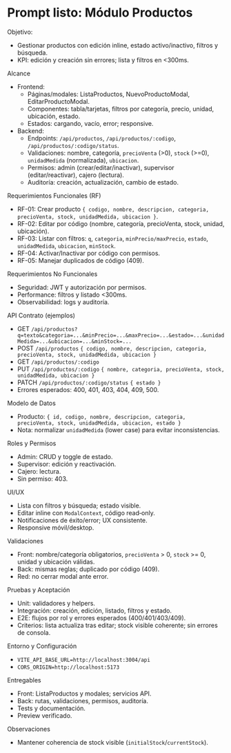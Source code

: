 # Prompt listo: Módulo Productos

Objetivo:
- Gestionar productos con edición inline, estado activo/inactivo, filtros y búsqueda.
- KPI: edición y creación sin errores; lista y filtros en <300ms.

Alcance
- Frontend:
  - Páginas/modales: ListaProductos, NuevoProductoModal, EditarProductoModal.
  - Componentes: tabla/tarjetas, filtros por categoría, precio, unidad, ubicación, estado.
  - Estados: cargando, vacío, error; responsive.
- Backend:
  - Endpoints: `/api/productos`, `/api/productos/:codigo`, `/api/productos/:codigo/status`.
  - Validaciones: nombre, categoría, `precioVenta` (>0), `stock` (>=0), `unidadMedida` (normalizada), `ubicacion`.
  - Permisos: admin (crear/editar/inactivar), supervisor (editar/reactivar), cajero (lectura).
  - Auditoría: creación, actualización, cambio de estado.

Requerimientos Funcionales (RF)
- RF-01: Crear producto `{ codigo, nombre, descripcion, categoria, precioVenta, stock, unidadMedida, ubicacion }`.
- RF-02: Editar por código (nombre, categoría, precioVenta, stock, unidad, ubicación).
- RF-03: Listar con filtros: `q`, `categoria`, `minPrecio/maxPrecio`, `estado`, `unidadMedida`, `ubicacion`, `minStock`.
- RF-04: Activar/Inactivar por código con permisos.
- RF-05: Manejar duplicados de código (409).

Requerimientos No Funcionales
- Seguridad: JWT y autorización por permisos.
- Performance: filtros y listado <300ms.
- Observabilidad: logs y auditoría.

API Contrato (ejemplos)
- GET `/api/productos?q=texto&categoria=...&minPrecio=...&maxPrecio=...&estado=...&unidadMedida=...&ubicacion=...&minStock=...`
- POST `/api/productos` `{ codigo, nombre, descripcion, categoria, precioVenta, stock, unidadMedida, ubicacion }`
- GET `/api/productos/:codigo`
- PUT `/api/productos/:codigo` `{ nombre, categoria, precioVenta, stock, unidadMedida, ubicacion }`
- PATCH `/api/productos/:codigo/status` `{ estado }`
- Errores esperados: 400, 401, 403, 404, 409, 500.

Modelo de Datos
- Producto: `{ id, codigo, nombre, descripcion, categoria, precioVenta, stock, unidadMedida, ubicacion, estado }`
- Nota: normalizar `unidadMedida` (lower case) para evitar inconsistencias.

Roles y Permisos
- Admin: CRUD y toggle de estado.
- Supervisor: edición y reactivación.
- Cajero: lectura.
- Sin permiso: 403.

UI/UX
- Lista con filtros y búsqueda; estado visible.
- Editar inline con `ModalContext`, código read‑only.
- Notificaciones de éxito/error; UX consistente.
- Responsive móvil/desktop.

Validaciones
- Front: nombre/categoría obligatorios, `precioVenta` > 0, `stock` >= 0, unidad y ubicación válidas.
- Back: mismas reglas; duplicado por código (409).
- Red: no cerrar modal ante error.

Pruebas y Aceptación
- Unit: validadores y helpers.
- Integración: creación, edición, listado, filtros y estado.
- E2E: flujos por rol y errores esperados (400/401/403/409).
- Criterios: lista actualiza tras editar; stock visible coherente; sin errores de consola.

Entorno y Configuración
- `VITE_API_BASE_URL=http://localhost:3004/api`
- `CORS_ORIGIN=http://localhost:5173`

Entregables
- Front: ListaProductos y modales; servicios API.
- Back: rutas, validaciones, permisos, auditoría.
- Tests y documentación.
- Preview verificado.

Observaciones
- Mantener coherencia de stock visible (`initialStock`/`currentStock`).